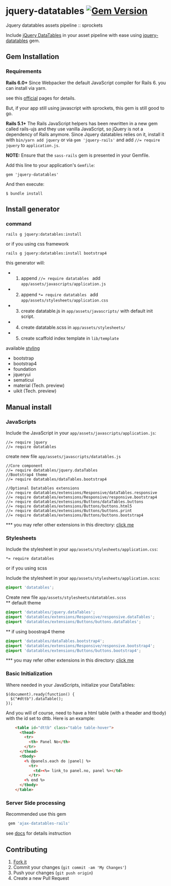 # jquery-datatables [![Gem Version](https://badge.fury.io/rb/jquery-datatables.svg)](http://badge.fury.io/rb/jquery-datatables)
Jquery datatables assets pipeline :: sprockets

Include [jQuery DataTables](http://www.datatables.net/) in your asset pipeline with ease using [jquery-datatables](https://rubygems.org/gems/jquery-datatables) gem.

## Gem Installation

### Requirements

**Rails 6.0+**
Since Webpacker the default JavaScript compiler for Rails 6. you can install via yarn.

see this [official](https://datatables.net/download/index) pages for details.

But, if your app still using javascript with sprockets, this gem is still good to go.


**Rails 5.1+**
The Rails JavaScript helpers has been rewritten in a new gem called rails-ujs and they use vanilla JavaScript, so jQuery is not a dependency of Rails anymore. Since Jquery datatables relies on it, install it with ```bin/yarn add jquery``` or via ```gem 'jquery-rails'```  and add ```//= require jquery``` to ```application.js```. 

**NOTE:** Ensure that the `sass-rails` gem is presented in your Gemfile.


Add this line to your application's `Gemfile`:

```
gem 'jquery-datatables'
```

And then execute:

    $ bundle install

## Install generator

### command
``` 
rails g jquery:datatables:install 

```

or if you using css framework

``` 
rails g jquery:datatables:install bootstrap4

```

this generator will: 
  -  1. append ```//= require datatables ``` add `app/assets/javascripts/application.js`
  -  2. append ```*= require datatables ``` add `app/assets/stylesheets/application.css`
  -  3. create datatable.js  in ```app/assets/javascripts/``` with default init script.
  -  4. create datatable.scss in  ```app/assets/stylesheets/```
  -  5. create scaffold index template in ```lib/template```


available [styling](https://datatables.net/examples/styling/)
 - bootstrap 
 - bootstrap4
 - foundation
 - jqueryui
 - sematicui
 - material (Tech. preview)
 - uikit (Tech. preview)


## Manual install

### JavaScripts

Include the JavaScript in your `app/assets/javascripts/application.js`:
```
//= require jquery
//= require datatables

```
create new file `app/assets/javascripts/datatables.js`
```
//Core component
//= require datatables/jquery.dataTables
//Bootstrap4 theme
//= require datatables/dataTables.bootstrap4

//Optional Datatables extensions
//= require datatables/extensions/Responsive/dataTables.responsive
//= require datatables/extensions/Responsive/responsive.bootstrap4
//= require datatables/extensions/Buttons/dataTables.buttons
//= require datatables/extensions/Buttons/buttons.html5
//= require datatables/extensions/Buttons/buttons.print
//= require datatables/extensions/Buttons/buttons.bootstrap4

```
*** you may refer other extensions in this directory: [click me](https://github.com/mkhairi/jquery-datatables/tree/master/app/assets/javascripts/datatables/extensions)

### Stylesheets
Include the stylesheet in your `app/assets/stylesheets/application.css`:
```
*= require datatables
```

or if you using scss

Include the stylesheet in your `app/assets/stylesheets/application.scss`:
```scss
@import 'datatables';
```

Create new file `app/assets/stylesheets/datatables.scss`
<br>
** default theme
```scss
@import 'datatables/jquery.dataTables';
@import 'datatables/extensions/Responsive/responsive.dataTables';
@import 'datatables/extensions/Buttons/buttons.dataTables';
```
** if using boostrap4 theme
```scss
@import 'datatables/dataTables.bootstrap4';
@import 'datatables/extensions/Responsive/responsive.bootstrap4';
@import 'datatables/extensions/Buttons/buttons.bootstrap4';

```
*** you may refer other extensions in this directory: [click me](https://github.com/mkhairi/jquery-datatables/tree/master/app/assets/stylesheets/datatables/extensions)


### Basic Initialization

Where needed in your JavaScripts, initialize your DataTables:

```
$(document).ready(function() {
  $("#dttb").dataTable();
});
```

And you will of course, need to have a html table (with a theader and tbody) with the id set to dttb. Here is an example:

```html
    <table id="dttb" class="table table-hover">
      <thead>
        <tr>
          <th> Panel No</th>          
        </tr>
      </thead>
      <tbody>
        <% @panels.each do |panel| %>
          <tr>
            <td><%= link_to panel.no, panel %></td>
          </tr>
        <% end %>
      </tbody>
    </table>
```

### Server Side processing

Recommended use this gem

```ruby
 gem 'ajax-datatables-rails'
```
see [docs](https://github.com/jbox-web/ajax-datatables-rails) for details instruction


## Contributing

1. [Fork it]( https://github.com/mkhairi/jquery-datatables/fork)
2. Commit your changes (`git commit -am 'My Changes'`)
3. Push your changes (`git push origin`)
5. Create a new Pull Request
